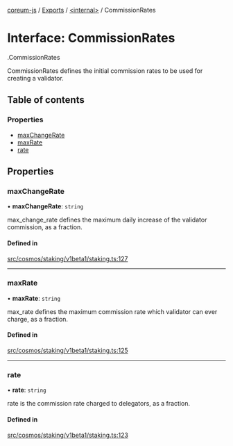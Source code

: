 [coreum-js](../README.md) / [Exports](../modules.md) / [<internal\>](../modules/internal_.md) / CommissionRates

# Interface: CommissionRates

[<internal>](../modules/internal_.md).CommissionRates

CommissionRates defines the initial commission rates to be used for creating
a validator.

## Table of contents

### Properties

- [maxChangeRate](internal_.CommissionRates.md#maxchangerate)
- [maxRate](internal_.CommissionRates.md#maxrate)
- [rate](internal_.CommissionRates.md#rate)

## Properties

### maxChangeRate

• **maxChangeRate**: `string`

max_change_rate defines the maximum daily increase of the validator commission, as a fraction.

#### Defined in

[src/cosmos/staking/v1beta1/staking.ts:127](https://github.com/CooperFoundation/coreum-js/blob/d106c53/src/cosmos/staking/v1beta1/staking.ts#L127)

___

### maxRate

• **maxRate**: `string`

max_rate defines the maximum commission rate which validator can ever charge, as a fraction.

#### Defined in

[src/cosmos/staking/v1beta1/staking.ts:125](https://github.com/CooperFoundation/coreum-js/blob/d106c53/src/cosmos/staking/v1beta1/staking.ts#L125)

___

### rate

• **rate**: `string`

rate is the commission rate charged to delegators, as a fraction.

#### Defined in

[src/cosmos/staking/v1beta1/staking.ts:123](https://github.com/CooperFoundation/coreum-js/blob/d106c53/src/cosmos/staking/v1beta1/staking.ts#L123)
